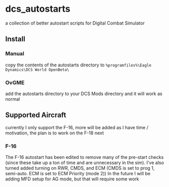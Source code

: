# dcs_autostarts
a collection of better autostart scripts for Digital Combat Simulator

## Install
### Manual
copy the contents of the autostarts directory to `%programfiles%\Eagle Dynamics\DCS World OpenBeta\`

### OvGME
add the autostarts directory to your DCS Mods directory and it will work as normal


## Supported Aircraft
currently I only support the F-16, more will be added as I have time / motivation, the plan is to work on the F-18 next

### F-16
The F-16 autostart has been edited to remove many of the pre-start checks (since these take up a ton of time and are unnecessary in the sim).
I've also turned added turning on RWR, CMDS, and ECM (CMDS is set to prog 1, semi-auto. ECM is set to ECM Priority (mode 2))
In the future I will be adding MFD setup for AG mode, but that will require some work
